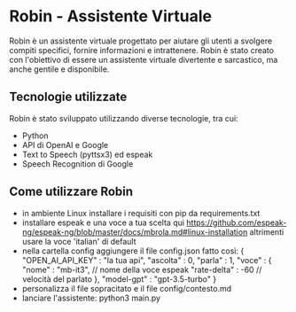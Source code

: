 # Robin - Assistente Virtuale

Robin è un assistente virtuale progettato per aiutare gli utenti a svolgere compiti specifici, fornire informazioni e intrattenere. Robin è stato creato con l'obiettivo di essere un assistente virtuale divertente e sarcastico, ma anche gentile e disponibile.


## Tecnologie utilizzate

Robin è stato sviluppato utilizzando diverse tecnologie, tra cui:

- Python
- API di OpenAI e Google
- Text to Speech (pyttsx3) ed espeak
- Speech Recognition di Google

## Come utilizzare Robin

- in ambiente Linux installare i requisiti con pip da requirements.txt
- installare espeak e una voce a tua scelta qui https://github.com/espeak-ng/espeak-ng/blob/master/docs/mbrola.md#linux-installation altrimenti usare la voce 'italian' di default
- nella cartella config aggiungere il file config.json fatto così:
        {
            "OPEN_AI_API_KEY" : "la tua api",
            "ascolta" : 0,
            "parla" : 1, 
            "voce" : {
                "nome" : "mb-it3",      // nome della voce espeak
                "rate-delta" : -60      // velocità del parlato
            },
            "model-gpt" : "gpt-3.5-turbo"
        }
- personalizza il file sopracitato e il file config/contesto.md
- lanciare l'assistente:
        python3 main.py

